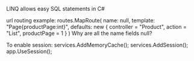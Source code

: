 LINQ allows easy SQL statements in C#

url routing example:
routes.MapRoute(
name: null,
template: "Page{productPage:int}",
defaults: new { controller = "Product",
action = "List", productPage = 1 }
)
Why are all the name fields null?

To enable session:
services.AddMemoryCache();
services.AddSession();
app.UseSession();

